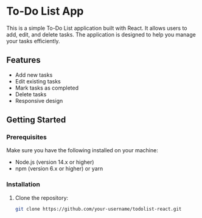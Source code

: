 # To-Do List App

This is a simple To-Do List application built with React. It allows users to add, edit, and delete tasks. The application is designed to help you manage your tasks efficiently.

## Features

- Add new tasks
- Edit existing tasks
- Mark tasks as completed
- Delete tasks
- Responsive design

## Getting Started

### Prerequisites

Make sure you have the following installed on your machine:

- Node.js (version 14.x or higher)
- npm (version 6.x or higher) or yarn

### Installation

1. Clone the repository:

   ```bash
   git clone https://github.com/your-username/todolist-react.git